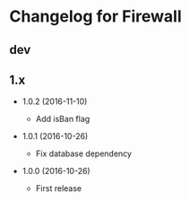 # Changelog for Firewall

## dev

## 1.x

- 1.0.2 (2016-11-10)
  - Add isBan flag

- 1.0.1 (2016-10-26)
  - Fix database dependency

- 1.0.0 (2016-10-26)
  - First release
